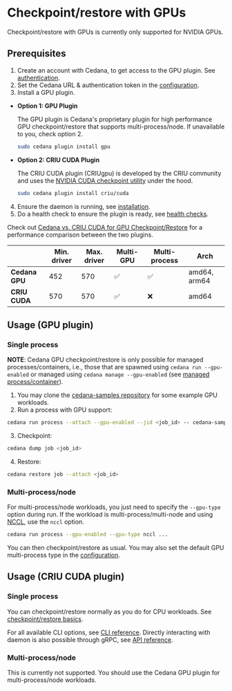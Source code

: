 # Checkpoint/restore with GPUs

Checkpoint/restore with GPUs is currently only supported for NVIDIA GPUs.

## Prerequisites

1. Create an account with Cedana, to get access to the GPU plugin. See [authentication](../../get-started/authentication.md).
2. Set the Cedana URL & authentication token in the [configuration](../../get-started/configuration.md).
3. Install a GPU plugin.

*   **Option 1: GPU Plugin**

    The GPU plugin is Cedana's proprietary plugin for high performance GPU checkpoint/restore that supports multi-process/node. If unavailable to you, check option 2.

    ```sh
    sudo cedana plugin install gpu
    ```
*   **Option 2: CRIU CUDA Plugin**

    The CRIU CUDA plugin (CRIUgpu) is developed by the CRIU community and uses the [NVIDIA CUDA checkpoint utility](https://github.com/NVIDIA/cuda-checkpoint) under the hood.

    ```sh
    sudo cedana plugin install criu/cuda
    ```

4. Ensure the daemon is running, see [installation](../../get-started/installation.md).
5. Do a health check to ensure the plugin is ready, see [health checks](../../get-started/health.md).

Check out [Cedana vs. CRIU CUDA for GPU Checkpoint/Restore](https://app.gitbook.com/s/2VUqakyWqaX9NCnQNYjD/articles/cedana-vs.-criu-cuda-for-gpu-checkpoint-restore "mention") for a performance comparison between the two plugins.

|                | Min. driver | Max. driver | Multi-GPU | Multi-process | Arch         |
| -------------- | ----------- | ----------- | --------- | ------------- | ------------ |
| **Cedana GPU** | 452         | 570         | ✅         | ✅             | amd64, arm64 |
| **CRIU CUDA**  | 570         | 570         | ✅         | ❌             | amd64        |

## Usage (GPU plugin)

### Single process

**NOTE**: Cedana GPU checkpoint/restore is only possible for managed processes/containers, i.e., those that are spawned using `cedana run --gpu-enabled` or managed using `cedana manage --gpu-enabled` (see [managed process/container](../managed.md)).

1. You may clone the [cedana-samples repository](https://github.com/cedana/cedana-samples) for some example GPU workloads.
2. Run a process with GPU support:

```sh
cedana run process --attach --gpu-enabled --jid <job_id> -- cedana-samples/gpu_smr/vector_add
```

3. Checkpoint:

```sh
cedana dump job <job_id>
```

4. Restore:

```sh
cedana restore job --attach <job_id>
```

### Multi-process/node

For multi-process/node workloads, you just need to specify the `--gpu-type` option during run. If the workload is multi-process/multi-node and using [NCCL](https://developer.nvidia.com/nccl), use the `nccl` option.

```sh
cedana run process --gpu-enabled --gpu-type nccl ...
```

You can then checkpoint/restore as usual. You may also set the default GPU multi-process type in the [configuration](../../get-started/configuration.md).

## Usage (CRIU CUDA plugin)

### Single process

You can checkpoint/restore normally as you do for CPU workloads. See [checkpoint/restore basics](../cr.md).

For all available CLI options, see [CLI reference](../../references/cli/cedana.md). Directly interacting with daemon is also possible through gRPC, see [API reference](../../references/api.md).

### Multi-process/node

This is currently not supported. You should use the Cedana GPU plugin for multi-process/node workloads.
